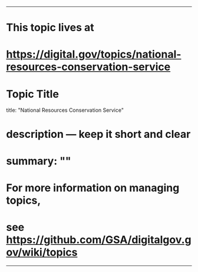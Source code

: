 
---
# This topic lives at
# https://digital.gov/topics/national-resources-conservation-service

# Topic Title
title: "National Resources Conservation Service"

# description — keep it short and clear
# summary: ""


# For more information on managing topics,
# see https://github.com/GSA/digitalgov.gov/wiki/topics
---